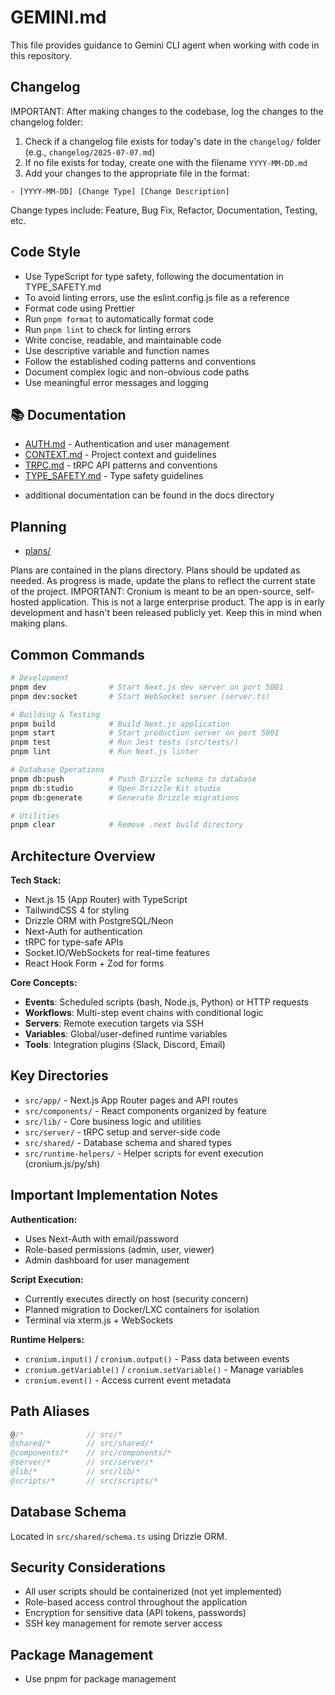 # GEMINI.md

This file provides guidance to Gemini CLI agent when working with code in this repository.

## Changelog

IMPORTANT: After making changes to the codebase, log the changes to the changelog folder:

1. Check if a changelog file exists for today's date in the `changelog/` folder (e.g., `changelog/2025-07-07.md`)
2. If no file exists for today, create one with the filename `YYYY-MM-DD.md`
3. Add your changes to the appropriate file in the format:

```
- [YYYY-MM-DD] [Change Type] [Change Description]
```

Change types include: Feature, Bug Fix, Refactor, Documentation, Testing, etc.

## Code Style

- Use TypeScript for type safety, following the documentation in TYPE_SAFETY.md
- To avoid linting errors, use the eslint.config.js file as a reference
- Format code using Prettier
- Run `pnpm format` to automatically format code
- Run `pnpm lint` to check for linting errors
- Write concise, readable, and maintainable code
- Use descriptive variable and function names
- Follow the established coding patterns and conventions
- Document complex logic and non-obvious code paths
- Use meaningful error messages and logging

## 📚 Documentation

- [AUTH.md](docs/AUTH.md) - Authentication and user management
- [CONTEXT.md](docs/CONTEXT.md) - Project context and guidelines
- [TRPC.md](docs/TRPC.md) - tRPC API patterns and conventions
- [TYPE_SAFETY.md](docs/TYPE_SAFETY.md) - Type safety guidelines

* additional documentation can be found in the docs directory

## Planning

- [plans/](plans/)

Plans are contained in the plans directory. Plans should be updated as needed. As progress is made, update the plans to reflect the current state of the project.
IMPORTANT: Cronium is meant to be an open-source, self-hosted application. This is not a large enterprise product. The app is in early development and hasn't been released publicly yet. Keep this in mind when making plans.

## Common Commands

```bash
# Development
pnpm dev              # Start Next.js dev server on port 5001
pnpm dev:socket       # Start WebSocket server (server.ts)

# Building & Testing
pnpm build            # Build Next.js application
pnpm start            # Start production server on port 5001
pnpm test             # Run Jest tests (src/tests/)
pnpm lint             # Run Next.js linter

# Database Operations
pnpm db:push          # Push Drizzle schema to database
pnpm db:studio        # Open Drizzle Kit studio
pnpm db:generate      # Generate Drizzle migrations

# Utilities
pnpm clear            # Remove .next build directory
```

## Architecture Overview

**Tech Stack:**

- Next.js 15 (App Router) with TypeScript
- TailwindCSS 4 for styling
- Drizzle ORM with PostgreSQL/Neon
- Next-Auth for authentication
- tRPC for type-safe APIs
- Socket.IO/WebSockets for real-time features
- React Hook Form + Zod for forms

**Core Concepts:**

- **Events**: Scheduled scripts (bash, Node.js, Python) or HTTP requests
- **Workflows**: Multi-step event chains with conditional logic
- **Servers**: Remote execution targets via SSH
- **Variables**: Global/user-defined runtime variables
- **Tools**: Integration plugins (Slack, Discord, Email)

## Key Directories

- `src/app/` - Next.js App Router pages and API routes
- `src/components/` - React components organized by feature
- `src/lib/` - Core business logic and utilities
- `src/server/` - tRPC setup and server-side code
- `src/shared/` - Database schema and shared types
- `src/runtime-helpers/` - Helper scripts for event execution (cronium.js/py/sh)

## Important Implementation Notes

**Authentication:**

- Uses Next-Auth with email/password
- Role-based permissions (admin, user, viewer)
- Admin dashboard for user management

**Script Execution:**

- Currently executes directly on host (security concern)
- Planned migration to Docker/LXC containers for isolation
- Terminal via xterm.js + WebSockets

**Runtime Helpers:**

- `cronium.input()` / `cronium.output()` - Pass data between events
- `cronium.getVariable()` / `cronium.setVariable()` - Manage variables
- `cronium.event()` - Access current event metadata

## Path Aliases

```typescript
@/*              // src/*
@shared/*        // src/shared/*
@components/*    // src/components/*
@server/*        // src/server/*
@lib/*           // src/lib/*
@scripts/*       // src/scripts/*
```

## Database Schema

Located in `src/shared/schema.ts` using Drizzle ORM.

## Security Considerations

- All user scripts should be containerized (not yet implemented)
- Role-based access control throughout the application
- Encryption for sensitive data (API tokens, passwords)
- SSH key management for remote server access

## Package Management

- Use pnpm for package management

